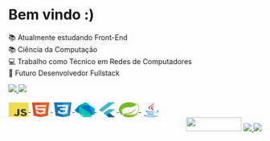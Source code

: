 # Bem vindo :)
📚 Atualmente estudando Front-End <br>
📚 Ciência da Computação <br>
💻 Trabalho como Técnico em Redes de Computadores <br>
📌 Futuro Desenvolvedor Fullstack

<div style:"background-color: black">
  <a href="https://github.com/douglaskks">
  <img height="180em" src="https://github-readme-stats.vercel.app/api?username=douglaskks&show_icons=true&theme=dark&include_all_commits=true&count_private=true"/>
  <img height="180em" src="https://github-readme-stats.vercel.app/api/top-langs/?username=douglaskks&layout=compact&langs_count=7&theme=dark"/>
</div>
<div style="display: inline_block"><br>
  <img align="center" alt="Doug-JS" height="30" width="40" src="https://raw.githubusercontent.com/devicons/devicon/master/icons/javascript/javascript-original.svg">
  <img align="center" alt="Doug-HTML" height="30" width="40" src="https://raw.githubusercontent.com/devicons/devicon/master/icons/html5/html5-original.svg">
  <img align="center" alt="Doug-CSS" height="30" width="40" src="https://raw.githubusercontent.com/devicons/devicon/master/icons/css3/css3-original.svg">
  <img align="center" alt="Doug-DART" height="30" width="40" src="https://raw.githubusercontent.com/devicons/devicon/master/icons/dart/dart-original.svg">
  <img align="center" alt="Doug-DART" height="30" width="40" src="https://raw.githubusercontent.com/devicons/devicon/master/icons/flutter/flutter-original.svg">
  <img align="center" alt="Doug-Spring" height="30" width="40" src="https://raw.githubusercontent.com/devicons/devicon/master/icons/spring/spring-original.svg">
  <img align="center" alt="Doug-Java" height="30" width="40" src="https://raw.githubusercontent.com/devicons/devicon/master/icons/java/java-original.svg">
 </div>
  
<div align="right">
    <!--<a href="" target="_blank"><img src="https://img.shields.io/badge/YouTube-FF0000?style=for-the-badge&logo=youtube&logoColor=white" target="_blank"></a>-->
    <a href="https://www.instagram.com/doug_salviano/" target="_blank"><img height="28" width="110" src="https://img.shields.io/badge/-Instagram-%23E4405F?style=for-the-          badge&logo=instagram&logoColor=white" target="_blank"></a>
    <a href="https://www.linkedin.com/in/douglas-henrique-0a1872182/" target"_blank"><img src="https://img.shields.io/badge/-LinkedIn-%230077B5?style=for-the-badge&logo=linkedin&logoColor=white" target="_blank">
    <a href="mailto:douglaszxv2@gmail.com" target="_blank"><img src="https://img.shields.io/badge/-Gmail-%23333?style=for-the-badge&logo=gmail&logoColor=white"></a>
</div>

